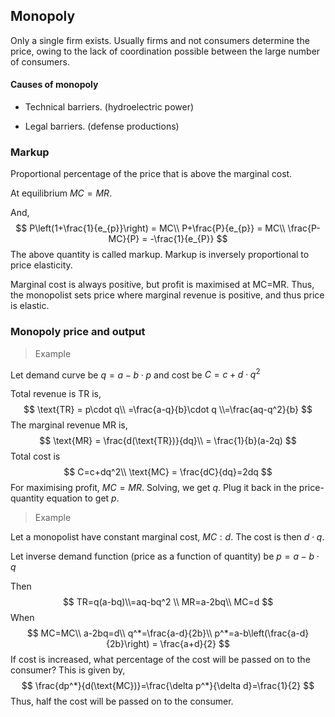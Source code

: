 ## Monopoly

Only a single firm exists. Usually firms and not consumers determine the price, owing to the lack of coordination possible between the large number of consumers.

#### Causes of monopoly

- Technical barriers. (hydroelectric power)

- Legal barriers. (defense productions)



### Markup

Proportional percentage of the price that is above the marginal cost. 

At equilibrium $MC=MR$. 

And,
$$
P\left(1+\frac{1}{e_{p}}\right) = MC\\
P+\frac{P}{e_{p}} = MC\\
\frac{P-MC}{P} = -\frac{1}{e_{P}}
$$
The above quantity is called markup. Markup is inversely proportional to price elasticity. 

Marginal cost is always positive, but profit is maximised at MC=MR. Thus, the monopolist sets price where marginal revenue is positive, and thus price is elastic. 

### Monopoly price and output

> Example

Let demand curve be $q=a-b\cdot p$  and cost be $C=c+d\cdot q^2$

Total revenue is TR is,
$$
\text{TR} = p\cdot q\\
=\frac{a-q}{b}\cdot q
\\=\frac{aq-q^2}{b}
$$
The marginal revenue MR is,
$$
\text{MR} = \frac{d(\text{TR})}{dq}\\ = \frac{1}{b}(a-2q)
$$
Total cost is 
$$
C=c+dq^2\\
\text{MC} = \frac{dC}{dq}=2dq
$$
For maximising profit, $MC=MR$. Solving, we get $q$. Plug it back in the price-quantity equation to get $p$.  



> Example

Let a monopolist have constant marginal cost, $MC: d$. The cost is then $d\cdot q$.  

Let inverse demand function (price as a function of quantity) be $p=a-b\cdot q$

Then 
$$
TR=q(a-bq)\\=aq-bq^2
\\
MR=a-2bq\\
MC=d
$$
When 
$$
MC=MC\\
a-2bq=d\\
q^*=\frac{a-d}{2b}\\
p^*=a-b\left(\frac{a-d}{2b}\right) = \frac{a+d}{2}
$$
If cost is increased, what percentage of the cost will be passed on to the consumer? This is given by,
$$
\frac{dp^*}{d(\text{MC})}=\frac{\delta p^*}{\delta d}=\frac{1}{2}
$$
Thus, half the cost will be passed on to the consumer. 

